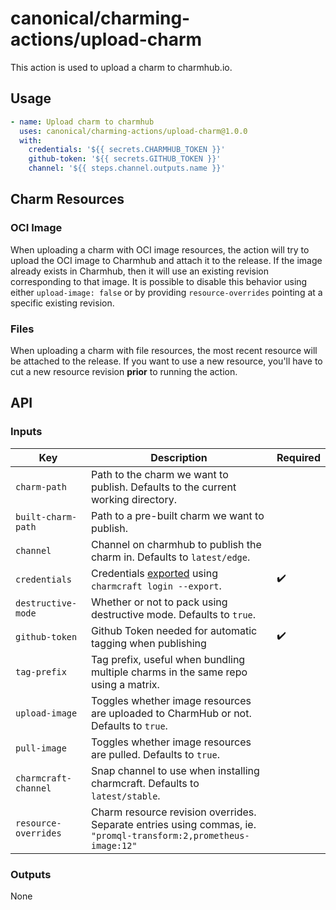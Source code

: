 # canonical/charming-actions/upload-charm

This action is used to upload a charm to charmhub.io.

## Usage

```yaml
- name: Upload charm to charmhub
  uses: canonical/charming-actions/upload-charm@1.0.0
  with:
    credentials: '${{ secrets.CHARMHUB_TOKEN }}'
    github-token: '${{ secrets.GITHUB_TOKEN }}'
    channel: '${{ steps.channel.outputs.name }}'
```

## Charm Resources

### OCI Image

When uploading a charm with OCI image resources, the action will try to upload the OCI image to Charmhub
and attach it to the release. If the image already exists in Charmhub, then it will use an existing revision
corresponding to that image. It is possible to disable this behavior using either `upload-image: false`
or by providing `resource-overrides` pointing at a specific existing revision.

### Files

When uploading a charm with file resources, the most recent resource will be attached to the release.
If you want to use a new resource, you'll have to cut a new resource revision **prior** to running the action.

## API

### Inputs

| Key                  | Description                                                                                                      | Required |
| -------------------- | ---------------------------------------------------------------------------------------------------------------- | -------- |
| `charm-path`         | Path to the charm we want to publish. Defaults to the current working directory.                                 |          |
| `built-charm-path`   | Path to a pre-built charm we want to publish.                                                                    |          |
| `channel`            | Channel on charmhub to publish the charm in. Defaults to `latest/edge`.                                          |          |
| `credentials`        | Credentials [exported](https://juju.is/docs/sdk/remote-env-auth) using `charmcraft login --export`.              | ✔️       |
| `destructive-mode`   | Whether or not to pack using destructive mode. Defaults to `true`.                                               |          |
| `github-token`       | Github Token needed for automatic tagging when publishing                                                        | ✔️       |
| `tag-prefix`         | Tag prefix, useful when bundling multiple charms in the same repo using a matrix.                                |          |
| `upload-image`       | Toggles whether image resources are uploaded to CharmHub or not. Defaults to `true`.                             |          |
| `pull-image`         | Toggles whether image resources are pulled. Defaults to `true`.                                                  |          |
| `charmcraft-channel` | Snap channel to use when installing charmcraft. Defaults to `latest/stable`.                                     |          |
| `resource-overrides` | Charm resource revision overrides. Separate entries using commas, ie. `"promql-transform:2,prometheus-image:12"` |          |

### Outputs

None
